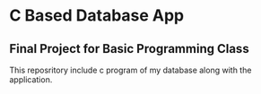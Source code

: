 # C Based Database App
## Final Project for Basic Programming Class

<p align='left'> This reposritory include c program of my database along with the application. </p>

